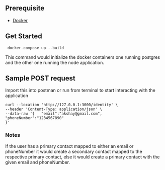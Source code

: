 ## Prerequisite

- [Docker](https://www.docker.com/get-started/)


## Get Started

```
 docker-compose up --build
```

This command would initialize the docker containers one running postgres and the other one running the node application.

## Sample POST request

Import this into postman or run from terminal to start interacting with the application

```
curl --location 'http://127.0.0.1:3000/identity' \
--header 'Content-Type: application/json' \
--data-raw '{   "email":"akshay@gmail.com",
"phoneNumber":"1234567890"
}'
```

### Notes
If the user has a primary contact mapped to either an email or phoneNumber it would create a secondary contact mapped to the respective primary contact, else it would create a primary contact with the given email and phoneNumber.


